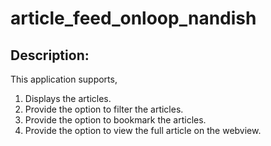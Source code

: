 # article_feed_onloop_nandish

## Description: 
This application supports,
1. Displays the articles.
2. Provide the option to filter the articles.
3. Provide the option to bookmark the articles.
4. Provide the option to view the full article on the webview.
